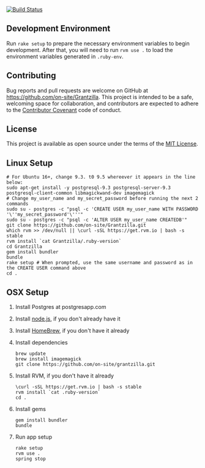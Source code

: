 [![Build Status](https://travis-ci.org/on-site/grantzilla.svg?branch=master)](https://travis-ci.org/on-site/grantzilla)

## Development Environment

Run `rake setup` to prepare the necessary environment variables to begin
development. After that, you will need to run `rvm use .` to load the
environment variables generated in `.ruby-env`.

## Contributing

Bug reports and pull requests are welcome on GitHub at
https://github.com/on-site/Grantzilla. This project is intended to be a safe,
welcoming space for collaboration, and contributors are expected to adhere to
the [Contributor Covenant](CODE_OF_CONDUCT.md) code of conduct.

## License

This project is available as open source under the terms of the
[MIT License](http://opensource.org/licenses/MIT).

## Linux Setup

```
# For Ubuntu 16+, change 9.3. t0 9.5 whereever it appears in the line below:
sudo apt-get install -y postgresql-9.3 postgresql-server-9.3 postgresql-client-common libmagickwand-dev imagemagick
# Change my_user_name and my_secret_password before running the next 2 commands
sudo su - postgres -c "psql -c 'CREATE USER my_user_name WITH PASSWORD '\''my_secret_password'\'''"
sudo su - postgres -c "psql -c 'ALTER USER my_user_name CREATEDB'"
git clone https://github.com/on-site/Grantzilla.git
which rvm >> /dev/null || \curl -sSL https://get.rvm.io | bash -s stable
rvm install `cat Grantzilla/.ruby-version`
cd Grantzilla
gem install bundler
bundle
rake setup # When prompted, use the same username and password as in the CREATE USER command above
cd .
```

## OSX Setup

1. Install Postgres at postgresapp.com

1. Install [node.js](http://nodejs.org), if you don't already have it

1. Install [HomeBrew](http://brew.sh), if you don't have it already

2. Install dependencies

    ```
    brew update
    brew install imagemagick
    git clone https://github.com/on-site/grantzilla.git
    ```

3. Install RVM, if you don't have it already

    ```
    \curl -sSL https://get.rvm.io | bash -s stable
    rvm install `cat .ruby-version`
    cd .
    ```

4. Install gems

    ```
    gem install bundler
    bundle
    ```

5. Run app setup

    ```
    rake setup
    rvm use .
    spring stop
    ```
